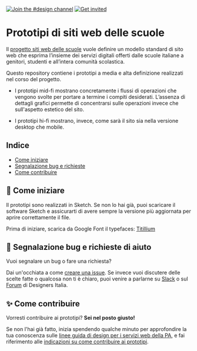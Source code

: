 [![Join the #design channel](https://img.shields.io/badge/Slack%20channel-%23design-blue.svg)](https://developersitalia.slack.com/messages/C7658JRJR/)
[![Get invited](https://slack.developers.italia.it/badge.svg)](https://slack.developers.italia.it/)


# Prototipi di siti web delle scuole

Il [progetto siti web delle scuole](https://siti-web-scuole.readthedocs.io/it/latest/index.html) vuole definire un modello standard di sito web che esprima l’insieme dei servizi digitali offerti dalle scuole italiane a genitori, studenti e all’intera comunità scolastica.

Questo repository contiene i prototipi a media e alta definizione realizzati nel corso del progetto. 

- I prototipi mid-fi mostrano concretamente i flussi di operazioni che vengono svolte per portare a termine i compiti desiderati. L’assenza di dettagli grafici permette di concentrarsi sulle operazioni invece che sull'aspetto estetico del sito.

- I prototipi hi-fi mostrano, invece, come sarà il sito sia nella versione desktop che mobile. 

## Indice

- [Come iniziare](#come-iniziare)
- [Segnalazione bug e richieste](#segnalazione-bug-e-richieste-di-aiuto)
- [Come contribuire](#come-contribuire)

## :ledger: Come iniziare
Il prototipi sono realizzati in Sketch. Se non lo hai già, puoi scaricare il software Sketch e assicurarti di avere sempre la versione più aggiornata per aprire correttamente il file.

Prima di iniziare, scarica da Google Font il typefaces: [Titillium](https://fonts.google.com/specimen/Titillium+Web)

## :wrench: Segnalazione bug e richieste di aiuto

Vuoi segnalare un bug o fare una richiesta?

Dai un'occhiata a come [creare una issue](https://github.com/italia/design-scuole-prototipi/blob/master/CONTRIBUTING.md). Se invece vuoi discutere delle scelte fatte o qualcosa non ti è chiaro, puoi venire a parlarne su [Slack](https://designersitalia.slack.com/messages/C7658JRJR/) o sul [Forum](https://forum.italia.it/) di Designers Italia.

## :sparkles: Come contribuire
Vorresti contribuire ai prototipi? **Sei nel posto giusto!**
 
Se non l'hai già fatto, inizia spendendo qualche minuto per approfondire la tua conoscenza sulle
[linee guida di design per i servizi web della PA](https://design-italia.readthedocs.io/it/stable/index.html),
e fai riferimento alle [indicazioni su come contribuire ai prototipi](CONTRIBUTING.md). 
